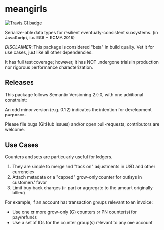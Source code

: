 # meangirls

[![Travis CI badge](https://api.travis-ci.org/hagemt/node-meangirls.svg?branch=master)](https://travis-ci.org/hagemt/node-meangirls)

Serialize-able data types for resilient eventually-consistent subsystems. (in JavaScript, i.e. ES6 = ECMA 2015)

*DISCLAIMER*: This package is considered "beta" in build quality. Vet it for use cases, just like all other dependencies.

It has full test coverage; however, it has NOT undergone trials in production nor rigorous performance characterization.

## Releases

This package follows Semantic Versioning 2.0.0, with one additional constraint:

An odd minor version (e.g. 0.1.2) indicates the intention for development purposes.

Please file bugs (GitHub issues) and/or open pull-requests; contributors are welcome.

## Use Cases

Counters and sets are particularly useful for ledgers.

1. They are simple to merge and "tack on" adjustments in USD and other currencies
2. Attach metadata or a "capped" grow-only counter for outlays in customers' favor
3. Limit buy-back charges (in part or aggregate to the amount originally billed)

For example, if an account has transaction groups relevant to an invoice:

* Use one or more grow-only (G) counters or PN counter(s) for pay/refunds
* Use a set of IDs for the counter group(s) relevant to any one account
